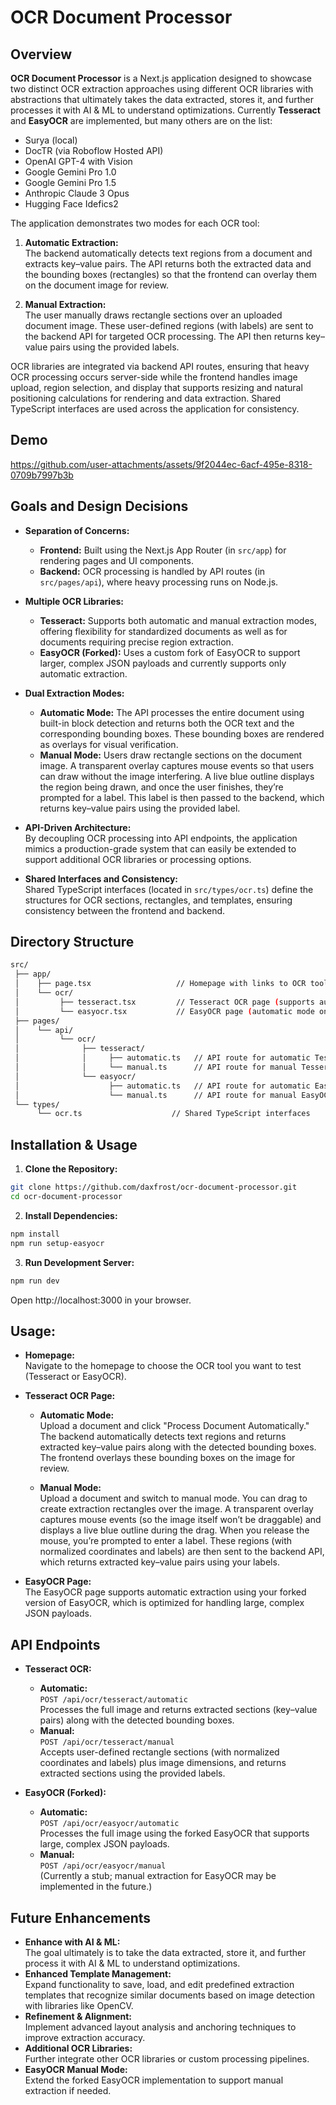 # OCR Document Processor

## Overview

**OCR Document Processor** is a Next.js application designed to showcase two distinct OCR extraction approaches using different OCR libraries with abstractions that ultimately takes the data extracted, stores it, and further processes it with AI & ML to understand optimizations. Currently **Tesseract** and **EasyOCR** are implemented, but many others are on the list:

- Surya (local)
- DocTR (via Roboflow Hosted API)
- OpenAI GPT-4 with Vision
- Google Gemini Pro 1.0
- Google Gemini Pro 1.5
- Anthropic Claude 3 Opus
- Hugging Face Idefics2

The application demonstrates two modes for each OCR tool:

1. **Automatic Extraction:**  
   The backend automatically detects text regions from a document and extracts key–value pairs. The API returns both the extracted data and the bounding boxes (rectangles) so that the frontend can overlay them on the document image for review.

2. **Manual Extraction:**  
   The user manually draws rectangle sections over an uploaded document image. These user-defined regions (with labels) are sent to the backend API for targeted OCR processing. The API then returns key–value pairs using the provided labels.

OCR libraries are integrated via backend API routes, ensuring that heavy OCR processing occurs server-side while the frontend handles image upload, region selection, and display that supports resizing and natural positioning calculations for rendering and data extraction. Shared TypeScript interfaces are used across the application for consistency.

## Demo

https://github.com/user-attachments/assets/9f2044ec-6acf-495e-8318-0709b7997b3b

## Goals and Design Decisions

- **Separation of Concerns:**  
  - **Frontend:** Built using the Next.js App Router (in `src/app`) for rendering pages and UI components.
  - **Backend:** OCR processing is handled by API routes (in `src/pages/api`), where heavy processing runs on Node.js.

- **Multiple OCR Libraries:**  
  - **Tesseract:** Supports both automatic and manual extraction modes, offering flexibility for standardized documents as well as for documents requiring precise region extraction.
  - **EasyOCR (Forked):** Uses a custom fork of EasyOCR to support larger, complex JSON payloads and currently supports only automatic extraction.

- **Dual Extraction Modes:**  
  - **Automatic Mode:** The API processes the entire document using built-in block detection and returns both the OCR text and the corresponding bounding boxes. These bounding boxes are rendered as overlays for visual verification.
  - **Manual Mode:** Users draw rectangle sections on the document image. A transparent overlay captures mouse events so that users can draw without the image interfering. A live blue outline displays the region being drawn, and once the user finishes, they’re prompted for a label. This label is then passed to the backend, which returns key–value pairs using the provided label.

- **API-Driven Architecture:**  
  By decoupling OCR processing into API endpoints, the application mimics a production-grade system that can easily be extended to support additional OCR libraries or processing options.

- **Shared Interfaces and Consistency:**  
  Shared TypeScript interfaces (located in `src/types/ocr.ts`) define the structures for OCR sections, rectangles, and templates, ensuring consistency between the frontend and backend.

## Directory Structure

```bash
src/
 ├── app/
 │    ├── page.tsx                   // Homepage with links to OCR tool pages
 │    └── ocr/
 │         ├── tesseract.tsx         // Tesseract OCR page (supports automatic & manual modes)
 │         └── easyocr.tsx           // EasyOCR page (automatic mode only via forked version)
 ├── pages/
 │    └── api/
 │         └── ocr/
 │              ├── tesseract/
 │              │     ├── automatic.ts   // API route for automatic Tesseract OCR
 │              │     └── manual.ts      // API route for manual Tesseract OCR (using predefined rectangles)
 │              └── easyocr/
 │                    ├── automatic.ts   // API route for automatic EasyOCR (forked version)
 │                    └── manual.ts      // API route for manual EasyOCR (stub or not implemented)
 └── types/
      └── ocr.ts                    // Shared TypeScript interfaces
```

## Installation & Usage

1. **Clone the Repository:**
```bash
git clone https://github.com/daxfrost/ocr-document-processor.git
cd ocr-document-processor
```

2. **Install Dependencies:**

```bash
npm install
npm run setup-easyocr
```

3. **Run Development Server:**

```bash
npm run dev
```

Open http://localhost:3000 in your browser.

## Usage:
- **Homepage:**  
  Navigate to the homepage to choose the OCR tool you want to test (Tesseract or EasyOCR).

- **Tesseract OCR Page:**  
  - **Automatic Mode:**  
    Upload a document and click "Process Document Automatically." The backend automatically detects text regions and returns extracted key–value pairs along with the detected bounding boxes. The frontend overlays these bounding boxes on the image for review.
    
  - **Manual Mode:**  
    Upload a document and switch to manual mode. You can drag to create extraction rectangles over the image. A transparent overlay captures mouse events (so the image itself won’t be draggable) and displays a live blue outline during the drag. When you release the mouse, you’re prompted to enter a label. These regions (with normalized coordinates and labels) are then sent to the backend API, which returns extracted key–value pairs using your labels.

- **EasyOCR Page:**  
  The EasyOCR page supports automatic extraction using your forked version of EasyOCR, which is optimized for handling large, complex JSON payloads.

## API Endpoints

- **Tesseract OCR:**
  - **Automatic:**  
    `POST /api/ocr/tesseract/automatic`  
    Processes the full image and returns extracted sections (key–value pairs) along with the detected bounding boxes.
  - **Manual:**  
    `POST /api/ocr/tesseract/manual`  
    Accepts user-defined rectangle sections (with normalized coordinates and labels) plus image dimensions, and returns extracted sections using the provided labels.

- **EasyOCR (Forked):**
  - **Automatic:**  
    `POST /api/ocr/easyocr/automatic`  
    Processes the full image using the forked EasyOCR that supports large, complex JSON payloads.
  - **Manual:**  
    `POST /api/ocr/easyocr/manual`  
    (Currently a stub; manual extraction for EasyOCR may be implemented in the future.)

## Future Enhancements

- **Enhance with AI & ML:**  
  The goal ultimately is to take the data extracted, store it, and further process it with AI & ML to understand optimizations.
- **Enhanced Template Management:**  
  Expand functionality to save, load, and edit predefined extraction templates that recognize similar documents based on image detection with libraries like OpenCV.
- **Refinement & Alignment:**  
  Implement advanced layout analysis and anchoring techniques to improve extraction accuracy.
- **Additional OCR Libraries:**  
  Further integrate other OCR libraries or custom processing pipelines.
- **EasyOCR Manual Mode:**  
  Extend the forked EasyOCR implementation to support manual extraction if needed.
